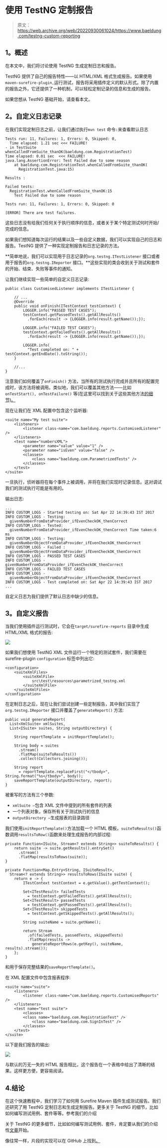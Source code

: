 # 使用 TestNG 定制报告

> 原文：<https://web.archive.org/web/20220930061024/https://www.baeldung.com/testng-custom-reporting>

## **1。概述**

在本文中，我们将讨论使用 TestNG 生成定制日志和报告。

TestNG 提供了自己的报告特性——以 HTML/XML 格式生成报告。如果使用`maven-surefire-plugin,`运行测试，报告将采用插件定义的默认形式。除了内置的报告之外，它还提供了一种机制，可以轻松定制记录的信息和生成的报告。

如果您想从 TestNG 基础开始，请查看本文。

## **2。自定义日志记录**

在我们实现定制日志之前，让我们通过执行`mvn test` 命令`:`来查看默认日志

```
Tests run: 11, Failures: 1, Errors: 0, Skipped: 0, 
  Time elapsed: 1.21 sec <<< FAILURE! 
- in TestSuite
whenCalledFromSuite_thanOK(baeldung.com.RegistrationTest)  
Time elapsed: 0.01 sec  <<< FAILURE!
java.lang.AssertionError: Test Failed due to some reason
    at baeldung.com.RegistrationTest.whenCalledFromSuite_thanOK(
      RegistrationTest.java:15)

Results :

Failed tests:
  RegistrationTest.whenCalledFromSuite_thanOK:15 
    Test Failed due to some reason

Tests run: 11, Failures: 1, Errors: 0, Skipped: 0

[ERROR] There are test failures.
```

这些日志没有给我们任何关于执行顺序的信息，或者关于某个特定测试何时开始/完成的信息。

如果我们想知道每次运行的结果以及一些自定义数据，我们可以实现自己的日志和报告。TestNG 提供了一种实现定制报告和日志记录的方法。

**简单地说，我们可以实现用于日志记录的`org.testng.ITestListener` 接口或者用于报告的`org.testng.IReporter` 接口。**这些实现的类会收到关于测试和套件的开始、结束、失败等事件的通知。

让我们继续实现一些简单的自定义日志记录:

```
public class CustomisedListener implements ITestListener {

    // ...
    @Override
    public void onFinish(ITestContext testContext) {
        LOGGER.info("PASSED TEST CASES");
        testContext.getPassedTests().getAllResults()
          .forEach(result -> {LOGGER.info(result.getName());});

        LOGGER.info("FAILED TEST CASES");
        testContext.getFailedTests().getAllResults()
          .forEach(result -> {LOGGER.info(result.getName());});

        LOGGER.info(
          "Test completed on: " + testContext.getEndDate().toString());
    }  

    //...
} 
```

注意我们如何覆盖了`onFinish()` 方法，当所有的测试执行完成并且所有的配置完成时，该方法将被调用。类似地，我们可以覆盖其他方法——比如`onTestStart(), onTestFailure()` 等(在这里可以找到关于这些其他方法[的细节)。](https://web.archive.org/web/20220525132405/http://javadox.com/org.testng/testng/6.8/org/testng/ITestListener.html)

现在让我们在 XML 配置中包含这个监听器:

```
<suite name="My test suite">
    <listeners>
        <listener class-name="com.baeldung.reports.CustomisedListener" />
    </listeners>
    <test name="numbersXML">
        <parameter name="value" value="1" />
        <parameter name="isEven" value="false" />
        <classes>
            <class name="baeldung.com.ParametrizedTests" />
        </classes>
    </test>
</suite>
```

一旦执行，侦听器将在每个事件上被调用，并将在我们实现时记录信息。这对调试我们的测试执行可能是有用的。

输出日志:

```
...
INFO CUSTOM_LOGS - Started testing on: Sat Apr 22 14:39:43 IST 2017
INFO CUSTOM_LOGS - Testing: 
  givenNumberFromDataProvider_ifEvenCheckOK_thenCorrect
INFO CUSTOM_LOGS - Tested: 
  givenNumberFromDataProvider_ifEvenCheckOK_thenCorrect Time taken:6 ms
INFO CUSTOM_LOGS - Testing: 
  givenNumberObjectFromDataProvider_ifEvenCheckOK_thenCorrect
INFO CUSTOM_LOGS - Failed : 
  givenNumberObjectFromDataProvider_ifEvenCheckOK_thenCorrect
INFO CUSTOM_LOGS - PASSED TEST CASES
INFO CUSTOM_LOGS - givenNumberFromDataProvider_ifEvenCheckOK_thenCorrect
INFO CUSTOM_LOGS - FAILED TEST CASES
INFO CUSTOM_LOGS - 
  givenNumberObjectFromDataProvider_ifEvenCheckOK_thenCorrect
INFO CUSTOM_LOGS - Test completed on: Sat Apr 22 14:39:43 IST 2017
...
```

自定义日志为我们提供了默认日志中缺少的信息。

## **3。自定义报告**

当我们使用插件运行测试时，它会在`target/surefire-reports` 目录中生成 HTML/XML 格式的报告:

[![](img/d3c6e9fcd089acf3b786188c76a946da.png)](/web/20220525132405/https://www.baeldung.com/wp-content/uploads/2017/05/test-report.jpg)

如果我们想使用 TestNG XML 文件运行一个特定的测试套件，我们需要在 surefire-plugin `configuration` 标签中列出它:

```
<configuration>
    <suiteXmlFiles>
        <suiteXmlFile>
            src\test\resources\parametrized_testng.xml
        </suiteXmlFile>
    </suiteXmlFiles>
</configuration>
```

在定制日志之后，现在让我们尝试创建一些定制报告，其中我们实现了`org.testng.IReporter` 接口并覆盖了`generateReport()` 方法:

```
public void generateReport(
  List<XmlSuite> xmlSuites, 
  List<ISuite> suites, String outputDirectory) {

    String reportTemplate = initReportTemplate();

    String body = suites
      .stream()
      .flatMap(suiteToResults())
      .collect(Collectors.joining());

    String report
      = reportTemplate.replaceFirst("</tbody>", String.format("%s</tbody>", body));
    saveReportTemplate(outputDirectory, report);
}
```

被重写的方法有三个参数:

*   `xmlSuite –`包含 XML 文件中提到的所有套件的列表
*   一个列表对象，保存所有关于测试执行的信息
*   `outputDirectory –`生成报表的目录路径

我们使用`initReportTemplate()`方法加载一个 HTML 模板，`suiteToResults()`函数调用`resultsToRow()`函数来处理生成报告的内部过程:

```
private Function<ISuite, Stream<? extends String>> suiteToResults() {
    return suite -> suite.getResults().entrySet()
      .stream()
      .flatMap(resultsToRows(suite));
}

private Function<Map.Entry<String, ISuiteResult>, 
  Stream<? extends String>> resultsToRows(ISuite suite) {
    return e -> {
        ITestContext testContext = e.getValue().getTestContext();

        Set<ITestResult> failedTests 
          = testContext.getFailedTests().getAllResults();
        Set<ITestResult> passedTests 
          = testContext.getPassedTests().getAllResults();
        Set<ITestResult> skippedTests 
          = testContext.getSkippedTests().getAllResults();

        String suiteName = suite.getName();

        return Stream
          .of(failedTests, passedTests, skippedTests)
          .flatMap(results ->
            generateReportRows(e.getKey(), suiteName, results).stream());
    };
}
```

和用于保存完整结果的`saveReportTemplate()`。

在 XML 配置文件中包含报表程序:

```
<suite name="suite">
    <listeners>
        <listener class-name="com.baeldung.reports.CustomisedReports" />
    </listeners>
    <test name="test suite">
        <classes>
	    <class name="baeldung.com.RegistrationTest" />
            <class name="baeldung.com.SignInTest" />
        </classes>
    </test>
</suite> 
```

以下是我们报告的输出:

[![](img/eac128108721eb0ffc4a0a97cb680ad2.png)](/web/20220525132405/https://www.baeldung.com/wp-content/uploads/2017/05/customReport.jpg)

与默认的万无一失的 HTML 报告相比，这个报告在一个表格中给出了清晰的结果。这样更方便，更容易阅读。

## 4.结论

在这个快速教程中，我们学习了如何用 Surefire Maven 插件生成测试报告。我们还研究了用 TestNG 定制日志和生成定制报告。更多关于 TestNG 的细节，比如如何编写测试用例、套件等等。参考我们的介绍

关于 TestNG 的更多细节，比如如何编写测试用例、套件，肯定要从我们的介绍性[文章](/web/20220525132405/https://www.baeldung.com/testng)开始。

像往常一样，片段的实现可以在 GitHub 上找到[。](https://web.archive.org/web/20220525132405/https://github.com/eugenp/tutorials/tree/master/testing-modules/testng)